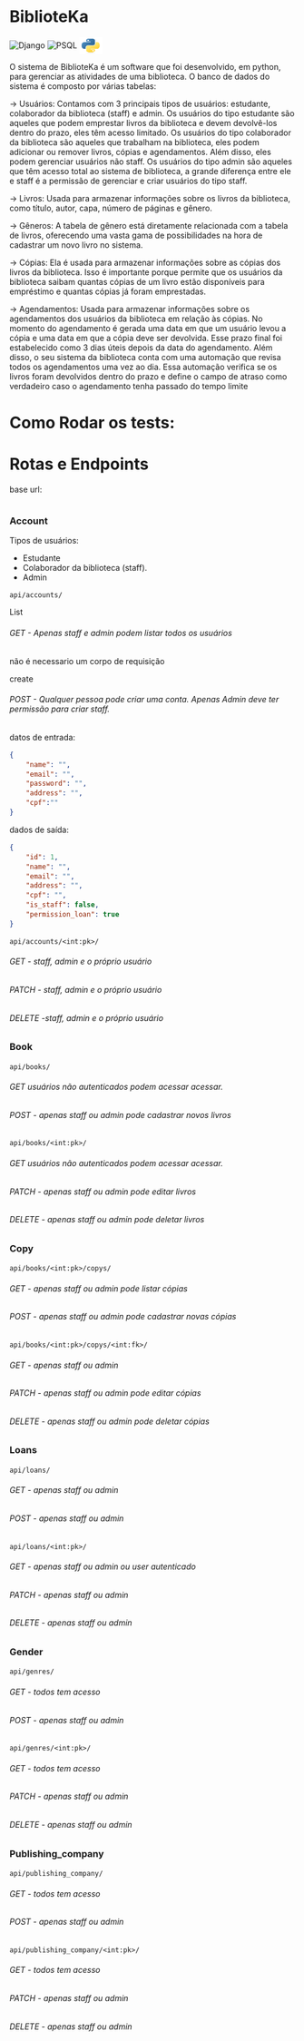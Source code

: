 
# BiblioteKa
<div>
  <img align="center" alt="Django" height="30" width="60" src="https://www.vectorlogo.zone/logos/djangoproject/djangoproject-ar21.svg">
  <img align="center" alt="PSQL" height="30" width="40" src="https://www.vectorlogo.zone/logos/postgresql/postgresql-icon.svg">
  <img align="center" alt="Python" height="30" width="40" src="https://raw.githubusercontent.com/devicons/devicon/master/icons/python/python-original.svg">
</div>

O sistema de BiblioteKa é um software que foi desenvolvido, em python, para gerenciar as atividades de uma biblioteca. O banco de dados do sistema é composto por várias tabelas:

-> Usuários: Contamos com 3 principais tipos de usuários: estudante, colaborador da biblioteca (staff) e admin. Os usuários do tipo estudante são aqueles que podem emprestar livros da biblioteca e devem devolvê-los dentro do prazo, eles têm acesso limitado. Os usuários do tipo colaborador da biblioteca são aqueles que trabalham na biblioteca, eles podem adicionar ou remover livros, cópias e agendamentos. Além disso, eles podem gerenciar usuários não staff. Os usuários do tipo admin são aqueles que têm acesso total ao sistema de biblioteca, a grande diferença entre ele e staff é a permissão de gerenciar e criar usuários do tipo staff.

-> Livros: Usada para armazenar informações sobre os livros da biblioteca, como título, autor, capa, número de páginas e gênero.

-> Gêneros: A tabela de gênero está diretamente relacionada com a tabela de livros, oferecendo uma vasta gama de possibilidades na hora de cadastrar um novo livro no sistema.

-> Cópias: Ela é usada para armazenar informações sobre as cópias dos livros da biblioteca. Isso é importante porque permite que os usuários da biblioteca saibam quantas cópias de um livro estão disponíveis para empréstimo e quantas cópias já foram emprestadas.

-> Agendamentos: Usada para armazenar informações sobre os agendamentos dos usuários da biblioteca em relação às cópias. No momento do agendamento é gerada uma data em que um usuário levou a cópia e uma data em que a cópia deve ser devolvida. Esse prazo final foi estabelecido como 3 dias úteis depois da data do agendamento. Além disso, o seu sistema da biblioteca conta com uma automação que revisa todos os agendamentos uma vez ao dia. Essa automação verifica se os livros foram devolvidos dentro do prazo e define o campo de atraso como verdadeiro caso o agendamento tenha passado do tempo limite




# Como Rodar os tests: 

# Rotas e Endpoints
base url:
```

```
### Account
Tipos de usuários:
<ul>
    <li>Estudante</li>
    <li>Colaborador da biblioteca (staff).</li>
    <li>Admin</li>
</ul>


```
api/accounts/
```
List
###### GET - Apenas staff e admin podem listar todos os usuários
não é necessario um corpo de requisição

create
###### POST - Qualquer pessoa pode criar uma conta. Apenas Admin deve ter permissão para criar staff.

datos de entrada: 
```json
{
	"name": "",
	"email": "",
	"password": "",
	"address": "",
	"cpf":""
}

```
dados de saída:
```json
{
	"id": 1,
	"name": "",
	"email": "",
	"address": "",
	"cpf": "",
	"is_staff": false,
	"permission_loan": true
}

```


```
api/accounts/<int:pk>/
```

###### GET -  staff, admin e o próprio usuário
###### PATCH - staff, admin e o próprio usuário
###### DELETE -staff, admin e o próprio usuário

### Book

```
api/books/
```

###### GET usuários não autenticados podem acessar acessar.


###### POST - apenas staff ou admin pode cadastrar novos livros


```
api/books/<int:pk>/
```	
		
###### GET usuários não autenticados podem acessar acessar.
###### PATCH - apenas staff ou admin pode editar livros
###### DELETE - apenas staff ou admin pode deletar livros


### Copy

```
api/books/<int:pk>/copys/
```
	
###### GET -  apenas staff ou admin pode listar cópias
###### POST - apenas staff ou admin pode cadastrar novas cópias


```
api/books/<int:pk>/copys/<int:fk>/
```
###### GET - apenas staff ou admin
###### PATCH - apenas staff ou admin pode editar cópias
###### DELETE - apenas staff ou admin pode deletar cópias

### Loans

```
api/loans/
```	

###### GET -  apenas staff ou admin
###### POST - apenas staff ou admin 

```
api/loans/<int:pk>/
```	

###### GET - apenas staff ou admin ou user autenticado
###### PATCH - apenas staff ou admin
###### DELETE - apenas staff ou admin 


### Gender
```
api/genres/
```

###### GET -  todos tem acesso
###### POST - apenas staff ou admin

```
api/genres/<int:pk>/
```
		
	
###### GET - todos tem acesso
###### PATCH - apenas staff ou admin
###### DELETE - apenas staff ou admin



### Publishing_company

```
api/publishing_company/
```
		
###### GET -  todos tem acesso
###### POST - apenas staff ou admin

```
api/publishing_company/<int:pk>/
```
		
###### GET - todos tem acesso
###### PATCH - apenas staff ou admin
###### DELETE - apenas staff ou admin


